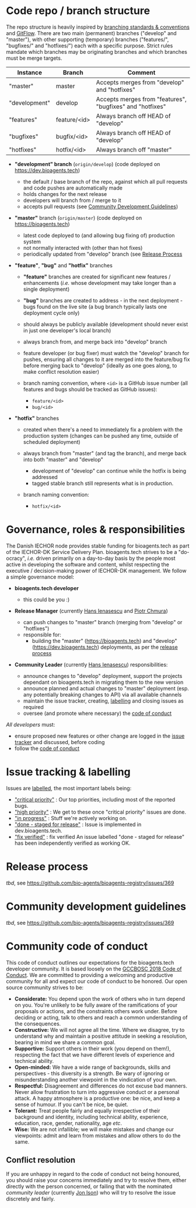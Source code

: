 
# Code repo / branch structure

The repo structure is heavily inspired by [branching standards & conventions](https://gist.github.com/digitaljhelms/4287848) and [GitFlow](https://datasift.github.io/gitflow/IntroducingGitFlow.html).  There are two main (permanent) branches ("develop" and "master"), with other supporting (temporary) branches ("features/<id>", "bugfixes/<id>" and "hotfixes/<id>") each with a specific purpose. Strict rules mandate which branches may be originating branches and which branches must be merge targets.

Instance     | Branch         | Comment
-----------  | ------         | -------
"master"     | master         | Accepts merges from "develop" and "hotfixes"
"development"        | develop         | Accepts merges from "features", "bugfixes" and "hotfixes"
"features"   | feature/\<id\> | Always branch off HEAD of "develop"
"bugfixes"   | bugfix/\<id\>  | Always branch off HEAD of "develop"
"hotfixes"   | hotfix/\<id\>  | Always branch off "master"

- **"development" branch** (`origin/develop`) (code deployed on <https://dev.bioagents.tech>)
  - the default / base branch of the repo, against which all pull requests and code pushes are automatically made
  - holds changes for the next release
  - developers will branch from / merge to it
  - accepts pull requests (see [Community Development Guidelines](https://github.com/bio-agents/bioagents-registry/blob/master/contribution.md#community-development-guidelines))

- **"master"** branch (`origin/master`) (code deployed on <https://bioagents.tech>)
  - latest code deployed to (and allowing bug fixing of) production system
  - not normally interacted with (other than hot fixes)
  - periodically updated from "develop" branch (see [Release Process](https://github.com/bio-agents/bioagents-registry/blob/master/contribution.md#release-process)
- **"feature"**, **"bug"** and **"hotfix"** branches
  - **"feature"** branches are created for significant new features / enhancements (*i.e.* whose development may take longer than a single deployment)
  - **"bug"** branches are created to address - in the next deployment - bugs found on the live site (a bug branch typically lasts one deployment cycle only)
  - should always be publicly available (development should never exist in just one developer's local branch)
  - always branch from, and merge back into "develop" branch
  - feature developer (or bug fixer) must watch the "develop" branch for pushes, ensuring all changes to it are merged into the feature/bug fix before merging back to "develop" (ideally as one goes along, to make conflict resolution easier)
  - branch naming convention, where `<id>` is a GitHub issue number (all features and bugs should be tracked as GitHub issues):

    - `feature/<id>`
    - `bug/<id>`

- **"hotfix"** branches
  - created when there's a need to immediately fix a problem with the production system (changes can be pushed any time, outside of scheduled deployment)
  - always branch from "master" (and tag the branch), and merge back into both "master" and "develop"

    - development of "develop" can continue while the hotfix is being addressed
    - tagged stable branch still represents what is in production.

  - branch naming convention:

    - `hotfix/<id>`

# Governance, roles & responsibilities

The Danish IECHOR node provides stable funding for bioagents.tech as part of the IECHOR-DK Service Delivery Plan.  bioagents.tech strives to be a "do-ocracy", *i.e.* driven primarily on a day-to-day basis by the people most active in developing the software and content, whilst respecting the executive / decision-making power of IECHOR-DK management.  We follow a simple governance model:

- **bioagents.tech developer**
  - this could be you :)

- **Release Manager** (currently [Hans Ienasescu](mailto:hans@bioagents.tech) and [Piotr Chmura](mailto:piotr.chmura@cpr.ku.dk))

  - can push changes to "master" branch (merging from "develop" or "hotfixes")
  - responsible for:
    - building the "master" (<https://bioagents.tech>) and "develop" (<https://dev.bioagents.tech>) deployments, as per the [release process](https://github.com/bio-agents/bioagents-registry/blob/master/contribution.md#release-process)

- **Community Leader** (currently [Hans Ienasescu](mailto:hans@bioagents.tech)) responsibilities:

  - announce changes to "develop" deployment, support the projects dependant on bioagents.tech in migrating them to the new version
  - announce planned and actual changes to "master" deployment (esp. any potentially breaking changes to API) via all available channels
  - maintain the issue tracker, creating, [labelling](https://github.com/bio-agents/bioagents-registry/blob/master/contribution.md#issue-tracking--labelling) and closing issues as required
  - oversee (and promote where necessary) the [code of conduct](https://github.com/bio-agents/bioagents-registry/blob/master/contribution.md#community-code-of-conduct)

*All developers* must:

- ensure proposed new features or other change are logged in the [issue tracker](https://github.com/bio-agents/bioagents-registry/issues) and discussed, before coding
- follow the [code of conduct](https://github.com/bio-agents/bioagents-registry/blob/master/contribution.md#community-code-of-conduct)  

# Issue tracking & labelling

Issues are [labelled](https://github.com/bio-agents/bioagents-registry/labels), the most important labels being:

- ["critical priority"](https://github.com/bio-agents/bioagents-registry/labels/critical%20priority) : Our top priorities, including most of the reported bugs.
- ["high priority"](https://github.com/bio-agents/bioagents-registry/labels/high%20priority) : We get to these once "critical priority" issues are done.
- ["in progress"](https://github.com/bio-agents/bioagents-registry/labels/in%20progress) : Stuff we're actively working on.
- ["done - staged for release"](https://github.com/bio-agents/bioagents-registry/labels/done%20-%20staged%20for%20release) : Issue is implemented in dev.bioagents.tech.
- ["fix verified"](https://github.com/bio-agents/bioagents-registry/labels/fix%20verified) : fix verified An issue labelled "done - staged for release" has been independently verified as working OK.

# Release process

*tbd*, see <https://github.com/bio-agents/bioagents-registry/issues/369>

# Community development guidelines

*tbd*, see <https://github.com/bio-agents/bioagents-registry/issues/369>

# Community code of conduct

This code of conduct outlines our expectations for the bioagents.tech developer community.  It is based loosely on the [GCCBOSC 2018 Code of Conduct](https://galaxyproject.org/events/gccbosc2018/code-of-conduct/#gccbosc-2018-code-of-conduct).  We are committed to providing a welcoming and productive community for all and expect our code of conduct to be honored.  Our open source community strives to be:

- **Considerate:** You depend upon the work of others who in turn depend on you.  You're unlikely to be fully aware of the ramifications of your proposals or actions, and the constraints others work under.  Before deciding or acting, talk to others and reach a common understanding of the consequences.
- **Constructive:** We will not agree all the time.  Where we disagree, try to understand why and maintain a positive attitude in seeking a resolution, bearing in mind we share a common goal.
- **Supportive:**  Support others in their work (you depend on them!), respecting the fact that we have different levels of experience and technical ability.
- **Open-minded:** We have a wide range of backgrounds, skills and perspectives -  this diversity is a strength.  Be wary of ignoring or misunderstanding another viewpoint in the vindication of your own.
- **Respectful:** Disagreement and differences do not excuse bad manners. Never allow frustration to turn into aggressive conduct or a personal attack.  A happy atmosphere is a productive one:  be nice, and keep a sense of humour.  If you can't be nice, be quiet.
- **Tolerant:**  Treat people fairly and equally irrespective of their background and identity, including technical ability, experience, education, race, gender, nationality, age *etc*.
- **Wise:** We are not infallible; we will make mistakes and change our viewpoints: admit and learn from mistakes and allow others to do the same.  

## Conflict resolution

If you are unhappy in regard to the code of conduct not being honoured, you should raise your concerns immediately and try to resolve them, either directly with the person concerned, or failing that with the nominated *community leader* (currently [Jon Ison](mailto:jison@bioinformatics.dtu.dk)) who will try to resolve the issue discretely and fairly.
